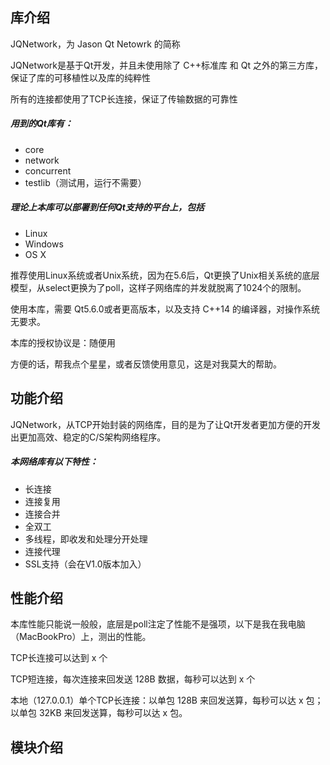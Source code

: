## 库介绍

JQNetwork，为 Jason Qt Netowrk 的简称

JQNetwork是基于Qt开发，并且未使用除了 C++标准库 和 Qt 之外的第三方库，保证了库的可移植性以及库的纯粹性

所有的连接都使用了TCP长连接，保证了传输数据的可靠性

##### 用到的Qt库有：

* core
* network
* concurrent	
* testlib（测试用，运行不需要）

##### 理论上本库可以部署到任何Qt支持的平台上，包括

* Linux
* Windows
* OS X

推荐使用Linux系统或者Unix系统，因为在5.6后，Qt更换了Unix相关系统的底层模型，从select更换为了poll，这样子网络库的并发就脱离了1024个的限制。

使用本库，需要 Qt5.6.0或者更高版本，以及支持 C++14 的编译器，对操作系统无要求。

本库的授权协议是：随便用

方便的话，帮我点个星星，或者反馈使用意见，这是对我莫大的帮助。

## 功能介绍

JQNetwork，从TCP开始封装的网络库，目的是为了让Qt开发者更加方便的开发出更加高效、稳定的C/S架构网络程序。

##### 本网络库有以下特性：

* 长连接
* 连接复用
* 连接合并
* 全双工
* 多线程，即收发和处理分开处理
* 连接代理
* SSL支持（会在V1.0版本加入）

## 性能介绍

本库性能只能说一般般，底层是poll注定了性能不是强项，以下是我在我电脑（MacBookPro）上，测出的性能。

TCP长连接可以达到 x 个

TCP短连接，每次连接来回发送 128B 数据，每秒可以达到 x 个

本地（127.0.0.1）单个TCP长连接：以单包 128B 来回发送算，每秒可以达 x 包；以单包 32KB 来回发送算，每秒可以达 x 包。

## 模块介绍